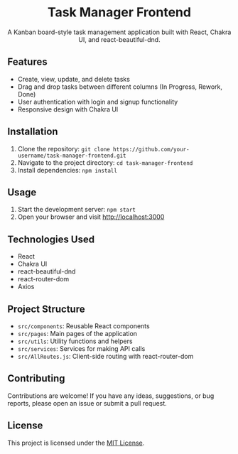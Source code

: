 <div align="center">
  <h1>Task Manager Frontend</h1>
  <p>A Kanban board-style task management application built with React, Chakra UI, and react-beautiful-dnd.</p>
</div>

<h2>Features</h2>
<ul>
  <li>Create, view, update, and delete tasks</li>
  <li>Drag and drop tasks between different columns (In Progress, Rework, Done)</li>
  <li>User authentication with login and signup functionality</li>
  <li>Responsive design with Chakra UI</li>
</ul>

<h2>Installation</h2>
<ol>
  <li>Clone the repository: <code>git clone https://github.com/your-username/task-manager-frontend.git</code></li>
  <li>Navigate to the project directory: <code>cd task-manager-frontend</code></li>
  <li>Install dependencies: <code>npm install</code></li>
</ol>

<h2>Usage</h2>
<ol>
  <li>Start the development server: <code>npm start</code></li>
  <li>Open your browser and visit <a href="http://localhost:3000">http://localhost:3000</a></li>
</ol>

<h2>Technologies Used</h2>
<ul>
  <li>React</li>
  <li>Chakra UI</li>
  <li>react-beautiful-dnd</li>
  <li>react-router-dom</li>
  <li>Axios</li>
</ul>

<h2>Project Structure</h2>
<ul>
  <li><code>src/components</code>: Reusable React components</li>
  <li><code>src/pages</code>: Main pages of the application</li>
  <li><code>src/utils</code>: Utility functions and helpers</li>
  <li><code>src/services</code>: Services for making API calls</li>
  <li><code>src/AllRoutes.js</code>: Client-side routing with react-router-dom</li>
</ul>

<h2>Contributing</h2>
<p>Contributions are welcome! If you have any ideas, suggestions, or bug reports, please open an issue or submit a pull request.</p>

<h2>License</h2>
<p>This project is licensed under the <a href="https://opensource.org/licenses/MIT">MIT License</a>.</p>
